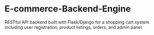 # E-commerce-Backend-Engine
RESTful API backend built with Flask/Django for a shopping cart system including user registration, product listings, orders, and admin panel.
